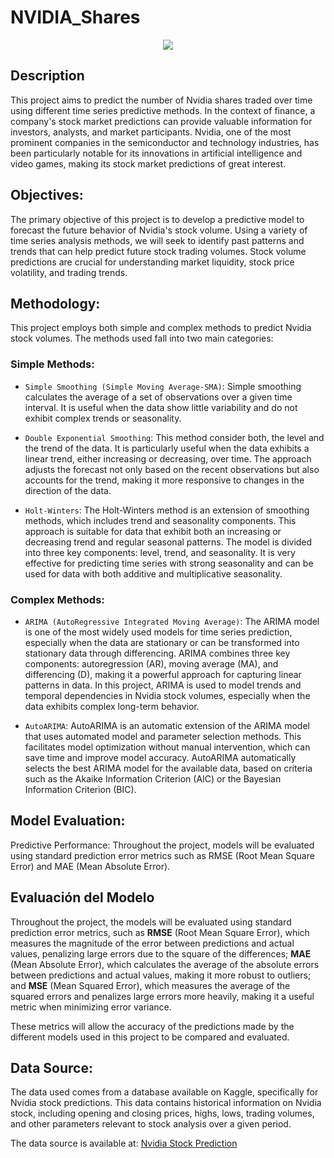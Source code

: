 # NVIDIA_Shares

<p align="center">
  <img src="https://web-cdn.markets.com/nvidia_stock_width_1200_format_jpeg_2de49a2c8e.jpg.webp">
</p>

## Description
This project aims to predict the number of Nvidia shares traded over time using different time series predictive methods. In the context of finance, a company's stock market predictions can provide valuable information for investors, analysts, and market participants. Nvidia, one of the most prominent companies in the semiconductor and technology industries, has been particularly notable for its innovations in artificial intelligence and video games, making its stock market predictions of great interest.

## Objectives:
The primary objective of this project is to develop a predictive model to forecast the future behavior of Nvidia's stock volume. Using a variety of time series analysis methods, we will seek to identify past patterns and trends that can help predict future stock trading volumes. Stock volume predictions are crucial for understanding market liquidity, stock price volatility, and trading trends.

## Methodology:
This project employs both simple and complex methods to predict Nvidia stock volumes. The methods used fall into two main categories:

### Simple Methods:
- `Simple Smoothing (Simple Moving Average-SMA)`: Simple smoothing calculates the average of a set of observations over a given time interval. It is useful when the data show little variability and do not exhibit complex trends or seasonality.

- `Double Exponential Smoothing`: This method consider both, the level and the trend of the data. It is particularly useful when the data exhibits a linear trend, either increasing or decreasing, over time. The approach adjusts the forecast not only based on the recent observations but also accounts for the trend, making it more responsive to changes in the direction of the data.

- `Holt-Winters`: The Holt-Winters method is an extension of smoothing methods, which includes trend and seasonality components. This approach is suitable for data that exhibit both an increasing or decreasing trend and regular seasonal patterns. The model is divided into three key components: level, trend, and seasonality. It is very effective for predicting time series with strong seasonality and can be used for data with both additive and multiplicative seasonality.

### Complex Methods:
- `ARIMA (AutoRegressive Integrated Moving Average)`: The ARIMA model is one of the most widely used models for time series prediction, especially when the data are stationary or can be transformed into stationary data through differencing. ARIMA combines three key components: autoregression (AR), moving average (MA), and differencing (D), making it a powerful approach for capturing linear patterns in data. In this project, ARIMA is used to model trends and temporal dependencies in Nvidia stock volumes, especially when the data exhibits complex long-term behavior.

- `AutoARIMA`: AutoARIMA is an automatic extension of the ARIMA model that uses automated model and parameter selection methods. This facilitates model optimization without manual intervention, which can save time and improve model accuracy. AutoARIMA automatically selects the best ARIMA model for the available data, based on criteria such as the Akaike Information Criterion (AIC) or the Bayesian Information Criterion (BIC).


## Model Evaluation:
Predictive Performance: Throughout the project, models will be evaluated using standard prediction error metrics such as RMSE (Root Mean Square Error) and MAE (Mean Absolute Error).


## Evaluación del Modelo

Throughout the project, the models will be evaluated using standard prediction error metrics, such as **RMSE** (Root Mean Square Error), which measures the magnitude of the error between predictions and actual values, penalizing large errors due to the square of the differences; **MAE** (Mean Absolute Error), which calculates the average of the absolute errors between predictions and actual values, making it more robust to outliers; and **MSE** (Mean Squared Error), which measures the average of the squared errors and penalizes large errors more heavily, making it a useful metric when minimizing error variance.

These metrics will allow the accuracy of the predictions made by the different models used in this project to be compared and evaluated.


## Data Source:
The data used comes from a database available on Kaggle, specifically for Nvidia stock predictions. This data contains historical information on Nvidia stock, including opening and closing prices, highs, lows, trading volumes, and other parameters relevant to stock analysis over a given period.

The data source is available at: [Nvidia Stock Prediction](https://www.kaggle.com/code/joshuabaliliongcoy/nvidia-stock-prediction-with-time-series-analysis/input) 


